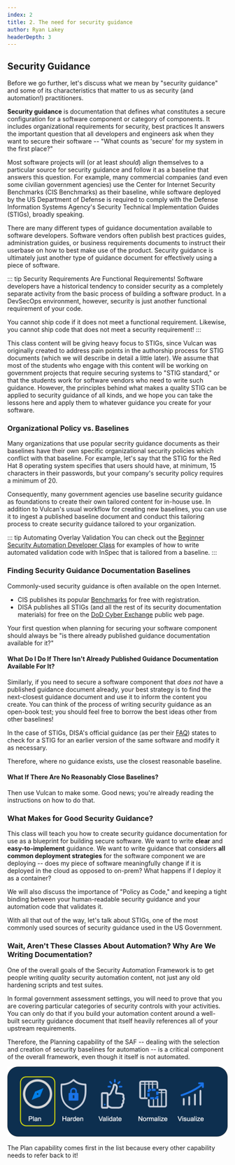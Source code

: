 ```yaml
---
index: 2
title: 2. The need for security guidance
author: Ryan Lakey
headerDepth: 3
---
```


## Security Guidance

Before we go further, let's discuss what we mean by "security guidance" and some of its characteristics that matter to us as security (and automation!) practitioners.

**Security guidance** is documentation that defines what constitutes a secure configuration for a software component or category of components. It includes organizational requirements for security, best practices It answers the important question that all developers and engineers ask when they want to secure their software -- "What counts as 'secure' for my system in the first place?"

Most software projects will (or at least *should*) align themselves to a particular source for security guidance and follow it as a baseline that answers this question. For example, many commercial companies (and even some civilian government agencies) use the Center for Internet Security Benchmarks (CIS Benchmarks) as their baseline, while software deployed by the US Department of Defense is required to comply with the Defense Information Systems Agency's Security Technical Implementation Guides (STIGs), broadly speaking.

There are many different types of guidance documentation available to software developers. Software vendors often publish best practices guides, administration guides, or business requirements documents to instruct their userbase on how to best make use of the product. Security guidance is ultimately just another type of guidance document for effectively using a piece of software.

::: tip Security Requirements Are Functional Requirements!
Software developers have a historical tendency to consider security as a completely separate activity from the basic process of building a software product. In a DevSecOps environment, however, security is just another functional requirement of your code.

You cannot ship code if it does not meet a functional requirement. Likewise, you cannot ship code that does not meet a security requirement!
:::

This class content will be giving heavy focus to STIGs, since Vulcan was originally created to address pain points in the authorship process for STIG documents (which we will describe in detail a little later). We assume that most of the students who engage with this content will be working on government projects that require securing systems to "STIG standard," or that the students work for software vendors who need to write such guidance. However, the principles behind what makes a quality STIG can be applied to security guidance of all kinds, and we hope you can take the lessons here and apply them to whatever guidance you create for your software.

### Organizational Policy vs. Baselines

Many organizations that use popular secrity guidance documents as their baselines have their own specific organizational security policies which conflict with that baseline. For example, let's say that the STIG for the Red Hat 8 operating system specifies that users should have, at minimum, 15 characters in their passwords, but your company's security policy requires a minimum of 20.

Consequently, many government agencies use baseline security guidance as foundations to create their own tailored content for in-house use. In addition to Vulcan's usual workflow for creating new baselines, you can use it to ingest a published baseline document and conduct this tailoring process to create security guidance tailored to your organization.

::: tip Automating Overlay Validation
You can check out the [Beginner Security Automation Developer Class](https://mitre.github.io/saf-training/courses/beginner/10.html#profile-dependencies-overlays) for examples of how to write automated validation code with InSpec that is tailored from a baseline.
:::

### Finding Security Guidance Documentation Baselines

Commonly-used security guidance is often available on the open Internet.

- CIS publishes its popular [Benchmarks](https://www.cisecurity.org/cis-benchmarks) for free with registration.
- DISA publishes all STIGs (and all the rest of its security documentation materials) for free on the [DoD Cyber Exchange](https://public.cyber.mil/stigs/downloads/) public web page.

Your first question when planning for securing your software component should always be "is there already published guidance documentation available for it?"

#### What Do I Do If There Isn't Already Published Guidance Documentation Available For It?

Similarly, if you need to secure a software component that *does not* have a published guidance document already, your best strategy is to find the next-closest guidance document and use it to inform the content you create. You can think of the process of writing security guidance as an open-book test; you should feel free to borrow the best ideas other from other baselines!

In the case of STIGs, DISA's official guidance (as per their [FAQ](https://public.cyber.mil/stigs/faqs/#toggle-id-11)) states to check for a STIG for an earlier version of the same software and modify it as necessary.

Therefore, where no guidance exists, use the closest reasonable baseline.

#### What If There Are No Reasonably Close Baselines?

Then use Vulcan to make some. Good news; you're already reading the instructions on how to do that.

### What Makes for Good Security Guidance?

This class will teach you how to create security guidance documentation for use as a blueprint for building secure software. We want to write **clear** and **easy-to-implement** guidance. We want to write guidance that considers **all common deployment strategies** for the software component we are deploying -- does my piece of software meaningfully change if it is deployed in the cloud as opposed to on-prem? What happens if I deploy it as a container?

We will also discuss the importance of "Policy as Code," and keeping a tight binding between your human-readable security guidance and your automation code that validates it.

With all that out of the way, let's talk about STIGs, one of the most commonly used sources of security guidance used in the US Government.

### Wait, Aren't These Classes About Automation? Why Are We Writing Documentation?

One of the overall goals of the Security Automation Framework is to get people writing *quality* security automation content, not just any old hardening scripts and test suites.

In formal government assessment settings, you will need to prove that you are covering particular categories of security controls with your activities. You can only do that if you build your automation content around a well-built security guidance document that itself heavily references all of your upstream requirements.

Therefore, the Planning capability of the SAF -- dealing with the selection and creation of security baselines for automation -- is a critical component of the overall framework, even though it itself is not automated.

![SAF Plan Capability](../../assets/img/SAFPlan.png "Figure 1 - SAF Capabilities")

The Plan capability comes first in the list because every other capability needs to refer back to it!



